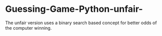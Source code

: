 # Guessing-Game-Python-unfair-
The unfair version uses a binary search based concept for better odds of the computer winning.

